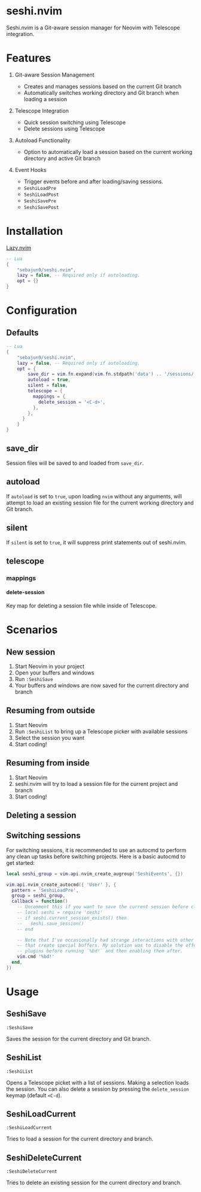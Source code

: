 # seshi.nvim

Seshi.nvim is a Git-aware session manager for Neovim with Telescope integration.

# Features

1. Git-aware Session Management
    - Creates and manages sessions based on the current Git branch
    - Automatically switches working directory and Git branch when loading a session

2. Telescope Integration
    - Quick session switching using Telescope
    - Delete sessions using Telescope

3. Autoload Functionality
    - Option to automatically load a session based on the current working directory
and active Git branch

4. Event Hooks
    - Trigger events before and after loading/saving sessions.
    - `SeshiLoadPre`
    - `SeshiLoadPost`
    - `SeshiSavePre`
    - `SeshiSavePost`

# Installation
[Lazy.nvim](https://github.com/folke/lazy.nvim)
```lua
-- Lua
{
    "sebajun9/seshi.nvim",
    lazy = false, -- Required only if autoloading.
    opt = {}
}

```
# Configuration

## Defaults
```lua
-- Lua
{
    "sebajun9/seshi.nvim",
    lazy = false, -- Required only if autoloading.
    opt = {
        save_dir = vim.fn.expand(vim.fn.stdpath('data') .. '/sessions/'),
        autoload = true,
        silent = false,
        telescope = {
          mappings = {
            delete_session = '<C-d>',
          },
        },
      }
    }
}

```

## save_dir
Session files will be saved to and loaded from `save_dir`.

## autoload
If `autoload` is set to `true`, upon loading `nvim` without any arguments, will
attempt to load an existing session file for the current working directory and
Git branch.

## silent
If `silent` is set to `true`, it will suppress print statements out of seshi.nvim.

## telescope
### mappings
#### delete-session
Key map for deleting a session file while inside of Telescope.

# Scenarios
## New session
1. Start Neovim in your project
2. Open your buffers and windows
3. Run `:SeshiSave`
4. Your buffers and windows are now saved for the current directory and branch

## Resuming from outside
1. Start Neovim
2. Run `:SeshiList` to bring up a Telescope picker with available sessions
3. Select the session you want
4. Start coding!

## Resuming from inside
1. Start Neovim
2. seshi.nvim will try to load a session file for the current project and branch
3. Start coding!

## Deleting a session

## Switching sessions
For switching sessions, it is recommended to use an autocmd to perform any clean
up tasks before switching projects. Here is a basic autocmd to get started:

```lua
local seshi_group = vim.api.nvim_create_augroup('SeshiEvents', {})

vim.api.nvim_create_autocmd({ 'User' }, {
  pattern = 'SeshiLoadPre',
  group = seshi_group,
  callback = function()
    -- Uncomment this if you want to save the current session before cleaning up.
    -- local seshi = require 'seshi'
    -- if seshi.current_session_exists() then
    --   seshi.save_session()
    -- end

    -- Note that I've occasionally had strange interactions with other plugins
    -- that create special buffers. My solution was to disable the offending 
    -- plugins before running `%bd!` and then enabling them after.
    vim.cmd '%bd!'
  end,
})
```



# Usage
## SeshiSave
`:SeshiSave`

Saves the session for the current directory and Git branch.

## SeshiList
`:SeshiList`

Opens a Telescope picket with a list of sessions. Making a selection loads the
session. You can also delete a session by pressing the `delete_session` 
keymap (default `<C-d`).

## SeshiLoadCurrent
`:SeshiLoadCurrent`

Tries to load a session for the current directory and branch.

## SeshiDeleteCurrent
`:SeshiDeleteCurrent`

Tries to delete an existing session for the current directory and branch.

